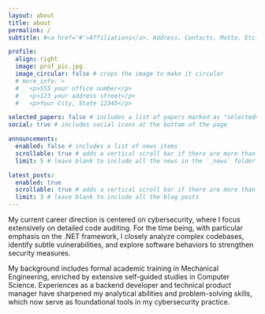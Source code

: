 ```yaml
---
layout: about
title: about
permalink: /
subtitle: #<a href='#'>Affiliations</a>. Address. Contacts. Motto. Etc.

profile:
  align: right
  image: prof_pic.jpg
  image_circular: false # crops the image to make it circular
  # more_info: >
  #   <p>555 your office number</p>
  #   <p>123 your address street</p>
  #   <p>Your City, State 12345</p>

selected_papers: false # includes a list of papers marked as "selected={true}"
social: true # includes social icons at the bottom of the page

announcements:
  enabled: false # includes a list of news items
  scrollable: true # adds a vertical scroll bar if there are more than 3 news items
  limit: 5 # leave blank to include all the news in the `_news` folder

latest_posts:
  enabled: true
  scrollable: true # adds a vertical scroll bar if there are more than 3 new posts items
  limit: 3 # leave blank to include all the blog posts
---
```


My current career direction is centered on cybersecurity, where I focus extensively on detailed code auditing. For the time being, with particular emphasis on the .NET framework, I closely analyze complex codebases, identify subtle vulnerabilities, and explore software behaviors to strengthen security measures.<br>

My background includes formal academic training in Mechanical Engineering, enriched by extensive self-guided studies in Computer Science. Experiences as a backend developer and technical product manager have sharpened my analytical abilities and problem-solving skills, which now serve as foundational tools in my cybersecurity practice.